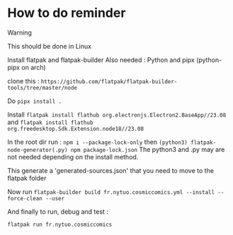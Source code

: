 # How to do reminder
> [!WARNING]
> This should be done in Linux

Install flatpak and flatpak-builder
Also needed : Python and pipx (python-pipx on arch)

clone this : ```https://github.com/flatpak/flatpak-builder-tools/tree/master/node```

Do ```pipx install .```

Install
```flatpak install flathub org.electronjs.Electron2.BaseApp//23.08``` and 
```flatpak install flathub org.freedesktop.Sdk.Extension.node18//23.08```

In the root dir run : ```npm i --package-lock-only```
then ```(python3) flatpak-node-generator(.py) npm package-lock.json```
The python3 and .py may are not needed depending on the install method.

This generate a 'generated-sources.json' that you need to move to the flatpak folder

Now run
```flatpak-builder build fr.nytuo.cosmiccomics.yml --install --force-clean --user```

And finally to run, debug and test :

```flatpak run fr.nytuo.cosmiccomics```
